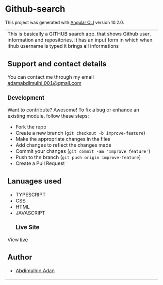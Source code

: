 # Github-search

This project was generated with [Angular CLI](https://github.com/angular/angular-cli) version 10.2.0.
<table>
<tr>
<td>
  This is basically a  GITHUB search app. that shows Github user, information and repositories. it has an input form in which when ithub username is typed it brings all informations

## Support and contact details
You can contact me through my email adamabdimulhi.001@gmail.com

### Development
Want to contribute? Awesome!
To fix a bug or enhance an existing module, follow these steps:
- Fork the repo
- Create a new branch (`git checkout -b improve-feature`)
- Make the appropriate changes in the files
- Add changes to reflect the changes made
- Commit your changes (`git commit -am 'Improve feature'`)
- Push to the branch (`git push origin improve-feature`)
- Create a Pull Request
## Lanuages used
- TYPESCRIPT
- CSS
- HTML
- JAVASCRIPT
   ### Live Site
View [live]()
## Author
- [Abdimulhin Adan](https://github.com/AbdimulhinYussuf3675)
